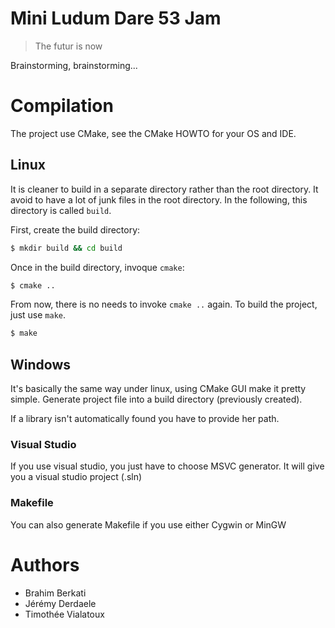# Mini Ludum Dare 53 Jam #

> The futur is now

Brainstorming, brainstorming...

# Compilation #

The project use CMake, see the CMake HOWTO for your OS and IDE.

## Linux ##

It is cleaner to build in a separate directory rather than the root directory.  It avoid to have a lot of junk files in the root directory.  In the following, this directory is called `build`.

First, create the build directory:
```sh
$ mkdir build && cd build
```

Once in the build directory, invoque `cmake`:
```sh
$ cmake ..
```

From now, there is no needs to invoke `cmake ..` again.  To build the project, just use `make`.
```sh
$ make
```

## Windows ##

It's basically the same way under linux, using CMake GUI make it pretty simple.
Generate project file into a build directory (previously created).

If a library isn't automatically found you have to provide her path.

### Visual Studio ###

If you use visual studio, you just have to choose MSVC generator.
It will give you a visual studio project (.sln)

### Makefile ###

You can also generate Makefile if you use either Cygwin or MinGW

# Authors #

* Brahim Berkati
* Jérémy Derdaele
* Timothée Vialatoux
